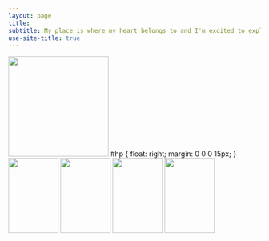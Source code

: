 ```yaml
---
layout: page 
title: 
subtitle: My place is where my heart belongs to and I'm excited to explore its lands and waters :)
use-site-title: true
---
```


<img src="hp.jpg" alt="" width="200" height="200" id="hp"/>
#hp  {
float: right;    
 margin: 0 0 0 15px;
}

<img src="https://milenalavanchy.github.io/img/IMG-20180615-WA0006.jpg" width="100" height="150" id="hp"/> 
<img src="https://milenalavanchy.github.io/img/IMG-20180615-WA0006.jpg" width="100" height="150"> 
<img src="https://milenalavanchy.github.io/img/IMG-20180615-WA0006.jpg" width="100" height="150"> 
<img src="https://milenalavanchy.github.io/img/IMG-20180615-WA0006.jpg" width="100" height="150"> 



